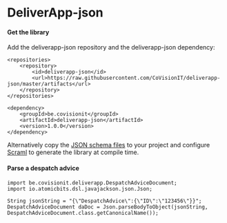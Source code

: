 # DeliverApp-json

#### Get the library
Add the deliverapp-json repository and the deliverapp-json dependency:

    <repositories>
        <repository>
            <id>deliverapp-json</id>
            <url>https://raw.githubusercontent.com/CoVisionIT/deliverapp-json/master/artifacts</url>
        </repository>
    </repositories>

    <dependency>
        <groupId>be.covisionit</groupId>
        <artifactId>deliverapp-json</artifactId>
        <version>1.0.0</version>
    </dependency>

Alternatively copy the [JSON schema files](https://github.com/CoVisionIT/deliverapp-json/tree/master/src/main/resources/model) 
to your project and configure [Scraml](https://github.com/atomicbits/scraml) to generate the library at compile time.

#### Parse a despatch advice


    import be.covisionit.deliverapp.DespatchAdviceDocument;
    import io.atomicbits.dsl.javajackson.json.Json;

    String jsonString = "{\"DespatchAdvice\":{\"ID\":\"123456\"}}";
    DespatchAdviceDocument daDoc = Json.parseBodyToObject(jsonString, DespatchAdviceDocument.class.getCanonicalName());
